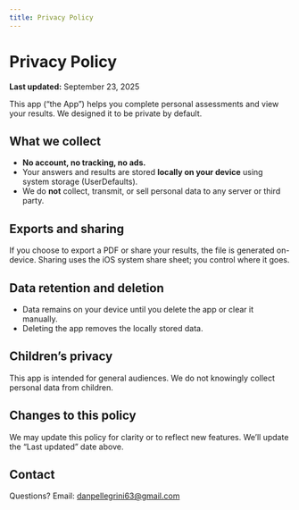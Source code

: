 ```yaml
---
title: Privacy Policy
---
```


# Privacy Policy

**Last updated:** September 23, 2025

This app (“the App”) helps you complete personal assessments and view your results.
We designed it to be private by default.

## What we collect
- **No account, no tracking, no ads.**
- Your answers and results are stored **locally on your device** using system storage (UserDefaults).
- We do **not** collect, transmit, or sell personal data to any server or third party.

## Exports and sharing
If you choose to export a PDF or share your results, the file is generated on-device.
Sharing uses the iOS system share sheet; you control where it goes.

## Data retention and deletion
- Data remains on your device until you delete the app or clear it manually.
- Deleting the app removes the locally stored data.

## Children’s privacy
This app is intended for general audiences. We do not knowingly collect personal data from children.

## Changes to this policy
We may update this policy for clarity or to reflect new features. We’ll update the “Last updated” date above.

## Contact
Questions? Email: danpellegrini63@gmail.com
